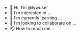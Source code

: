 - 👋 Hi, I’m @lywuser
- 👀 I’m interested in ...
- 🌱 I’m currently learning ...
- 💞️ I’m looking to collaborate on ...
- 📫 How to reach me ...

<!---
lywuser/lywuser is a ✨ special ✨ repository because its `README.md` (this file) appears on your GitHub profile.
You can click the Preview link to take a look at your changes.
--->
